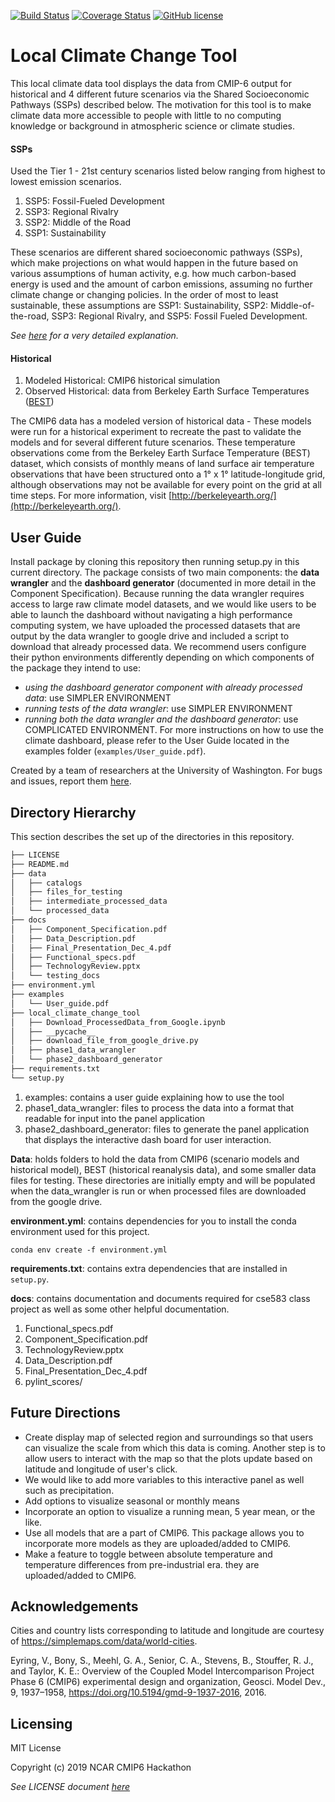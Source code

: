 [![Build Status](https://travis-ci.org/czarakas/local-climate-data-tool.svg?branch=master)](https://travis-ci.org/czarakas/local_climate_change_tool)
[![Coverage Status](https://coveralls.io/repos/github/czarakas/local-climate-data-tool/badge.svg?branch=master)](https://coveralls.io/github/czarakas/local_climate_change_tool)
[![GitHub license](https://img.shields.io/github/license/czarakas/local-climate-data-tool)](https://github.com/czarakas/local_climate_change_tool/blob/master/LICENSE)

# Local Climate Change Tool
This local climate data tool displays the data from CMIP-6 output for historical
and 4 different future scenarios via the Shared Socioeconomic Pathways (SSPs)
described below. The motivation for this tool is to make climate data more
accessible to people with little to no computing knowledge or background in
atmospheric science or climate studies.

#### SSPs
Used the Tier 1 - 21st century scenarios listed below ranging from highest to lowest
emission scenarios.

1. SSP5: Fossil-Fueled Development
1. SSP3: Regional Rivalry
1. SSP2: Middle of the Road
1. SSP1: Sustainability

These scenarios are different shared socioeconomic pathways (SSPs), which make projections
on what would happen in the future based on various assumptions of human activity, e.g. how
much carbon-based energy is used and the amount of carbon emissions, assuming no further
climate change or changing policies. In the order of most to least sustainable, these assumptions
are SSP1: Sustainability, SSP2: Middle-of-the-road, SSP3: Regional Rivalry, and SSP5: Fossil
Fueled Development.

*See [here](https://doi.org/10.5194/gmd-9-1937-2016) for a very detailed explanation.*

#### Historical
1. Modeled Historical: CMIP6 historical simulation
1. Observed Historical: data from Berkeley Earth Surface Temperatures ([BEST](http://berkeleyearth.org/about-data-set/))

The CMIP6 data has a modeled version of historical data - These models were run for a historical
experiment to recreate the past to validate the models and for several different future scenarios.
These temperature observations come from the Berkeley Earth Surface Temperature (BEST) dataset,
which consists of monthly means of land surface air temperature observations that have been
structured onto a 1° x 1° latitude-longitude grid, although observations may not be available for
every point on the grid at all time steps. For more information, visit
[http://berkeleyearth.org/](http://berkeleyearth.org/).

## User Guide
Install package by cloning this repository then running setup.py in this current directory. The package consists of two main components: the **data wrangler** and the **dashboard generator** (documented in more detail in the Component Specification). Because running the data wrangler requires access to large raw climate model datasets, and we would like users to be able to launch the dashboard without navigating a high performance computing system, we have uploaded the processed datasets that are output by the data wrangler to google drive and included a script to download that already processed data.
We recommend users configure their python environments differently depending on which components of the package they intend to use:
* *using the dashboard generator component with already processed data*: use SIMPLER ENVIRONMENT
* *running tests of the data wrangler*: use SIMPLER ENVIRONMENT
* *running both the data wrangler and the dashboard generator*: use COMPLICATED ENVIRONMENT.
For more instructions on how to use the climate dashboard, please refer to the User Guide located in the examples folder (`examples/User_guide.pdf`).

Created by a team of researchers at the University of Washington. For bugs and
    issues, report them [here](https://github.com/czarakas/local-climate-data-tool/issues).

## Directory Hierarchy
This section describes the set up of the directories in this repository.

```bash
├── LICENSE
├── README.md
├── data
│   ├── catalogs
│   ├── files_for_testing
│   ├── intermediate_processed_data
│   └── processed_data
├── docs
│   ├── Component_Specification.pdf
│   ├── Data_Description.pdf
│   ├── Final_Presentation_Dec_4.pdf
│   ├── Functional_specs.pdf
│   ├── TechnologyReview.pptx
│   └── testing_docs
├── environment.yml
├── examples
│   └── User_guide.pdf
├── local_climate_change_tool
│   ├── Download_ProcessedData_from_Google.ipynb
│   ├── __pycache__
│   ├── download_file_from_google_drive.py
│   ├── phase1_data_wrangler
│   └── phase2_dashboard_generator
├── requirements.txt
└── setup.py
```
1. examples: contains a user guide explaining how to use the tool
1. phase1_data_wrangler: files to process the data into a format that
   readable for input into the panel application
1. phase2_dashboard_generator: files to generate the panel application that
   displays the interactive dash board for user interaction.

**Data**: holds folders to hold the data from CMIP6 (scenario models and historical model), BEST (historical reanalysis data), and some smaller data files for testing. These directories are initially empty and will be populated when the data_wrangler is run or when processed files are downloaded from the google drive.

**environment.yml**: contains dependencies for you to install the conda environment used for this project. 

```            
conda env create -f environment.yml
```

**requirements.txt**: contains extra dependencies that are installed in `setup.py`.

**docs**: contains documentation and documents required for cse583 class project as well as some other helpful documentation.
1. Functional_specs.pdf
1. Component_Specification.pdf
1. TechnologyReview.pptx
1. Data_Description.pdf
1. Final_Presentation_Dec_4.pdf
1. pylint_scores/

## Future Directions
- Create display map of selected region and surroundings so that users can visualize the scale
    from which this data is coming. Another step is to allow users to interact with the map
    so that the plots update based on latitude and longitude of user's click.
- We would like to add more variables to this interactive panel as well such as precipitation.
- Add options to visualize seasonal or monthly means
- Incorporate an option to visualize a running mean, 5 year mean, or the like.
- Use all models that are a part of CMIP6. This package allows you to incorporate more models as
    they are uploaded/added to CMIP6. 
- Make a feature to toggle between absolute temperature and temperature differences from pre-industrial era. 
    they are uploaded/added to CMIP6.

## Acknowledgements
Cities and country lists corresponding to latitude and longitude are
    courtesy of https://simplemaps.com/data/world-cities.

Eyring, V., Bony, S., Meehl, G. A., Senior, C. A., Stevens, B., Stouffer, R. J.,
    and Taylor, K. E.: Overview of the Coupled Model Intercomparison Project
    Phase 6 (CMIP6) experimental design and organization, Geosci. Model Dev., 9,
    1937–1958, https://doi.org/10.5194/gmd-9-1937-2016, 2016.

## Licensing
MIT License

Copyright (c) 2019 NCAR CMIP6 Hackathon

*See LICENSE document [here](LICENSE)*
